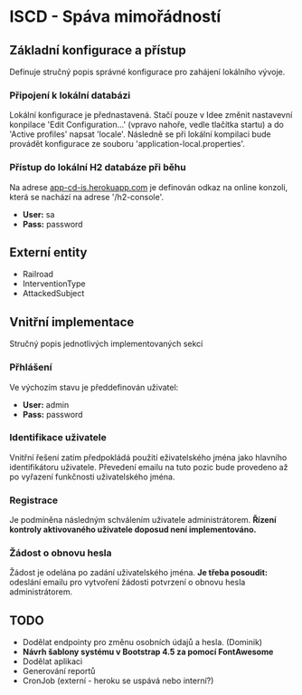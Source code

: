 # ISCD - Spáva mimořádností

## Základní konfigurace a přístup
Definuje stručný popis správné konfigurace pro zahájení lokálního vývoje.
### Připojení k lokální databázi
Lokální konfigurace je přednastavená. Stačí pouze v Idee změnit nastavevní konpilace 'Edit Configuration...' (vpravo nahoře, vedle tlačítka startu) a do 'Active profiles' napsat 'locale'. Následně se při lokální kompilaci bude provádět konfigurace ze souboru 'application-local.properties'.
### Přístup do lokální H2 databáze při běhu
Na adrese [app-cd-is.herokuapp.com](https://app-cd-is.herokuapp.com/) je definován odkaz na online konzoli, která se nachází na adrese '/h2-console'.
- **User:** sa
- **Pass:** password

## Externí entity
- Railroad
- InterventionType
- AttackedSubject
## Vnitřní implementace
Stručný popis jednotlivých implementovaných sekcí

### Přhlášení
Ve výchozím stavu je předdefinován uživatel:
- **User:** admin
- **Pass:** password

### Identifikace uživatele
Vnitřní řešení zatím předpokládá použití eživatelského jména jako hlavního identifikátoru uživatele. Převedení emailu na tuto pozic bude provedeno až po vyřazení funkčnosti uživatelského jména.

### Registrace
Je podmíněna následným schválením uživatele administrátorem. **Řízení kontroly aktivovaného uživatele doposud není implementováno.**

### Žádost o obnovu hesla
Žádost je odelána po zadání uživatelského jména. **Je třeba posoudit:** odeslání emailu pro vytvoření žádosti potvrzení o obnovu hesla administrátorem.

## TODO
- Dodělat endpointy pro změnu osobních údajů a hesla. (Dominik)
- **Návrh šablony systému v Bootstrap 4.5 za pomocí FontAwesome**
- Dodělat aplikaci
- Generování reportů
- CronJob (externí - heroku se uspává nebo interní?)